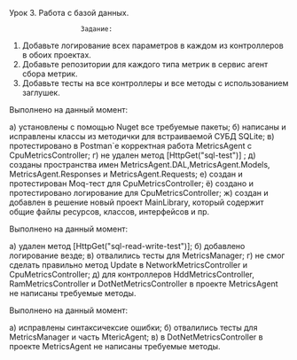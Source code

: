 Урок 3. Работа с базой данных.

                      Задание:

1) Добавьте логирование всех параметров в каждом из контроллеров в обоих проектах.
2) Добавьте репозитории для каждого типа метрик в сервис агент сбора метрик.
3) Добавьте тесты на все контроллеры и все методы с использованием заглушек.


 Выполнено на данный момент: 

а) установлены с помощью Nuget все требуемые пакеты;
б) написаны и исправлены классы из методички для встраиваемой СУБД SQLite;
в) протестировано в Postman`e корректная работа MetricsAgent c CpuMetricsController;
г) не удален метод [HttpGet("sql-test")] ;
д) созданы пространства имен MetricsAgent.DAL,MetricsAgent.Models, MetricsAgent.Responses и MetricsAgent.Requests;
е) создан и протестирован Moq-тест для CpuMetricsController;
ё) создано и протестировано логирование для CpuMetricsController;
ж) создан и добавлен в решение новый проект MainLibrary, который содержит общие файлы ресурсов, классов, интерфейсов и пр.

 Выполнено на данный момент: 

a) удален метод [HttpGet("sql-read-write-test")];
б) добавлено логирование везде;
в) отвалились тесты для MetricsManager;
г) не смог сделать правильно метод Update в  NetworkMetricsController и  CpuMetricsController;
д) для контроллеров  HddMetricsController, RamMetricsController и  DotNetMetricsController в проекте MetricsAgent не написаны требуемые методы.

 Выполнено на данный момент: 

a) исправлены синтаксичексие ошибки;
б) отвалились тесты для MetricsManager и часть MtericAgent;
в) в DotNetMetricsController в проекте MetricsAgent не написаны требуемые методы.